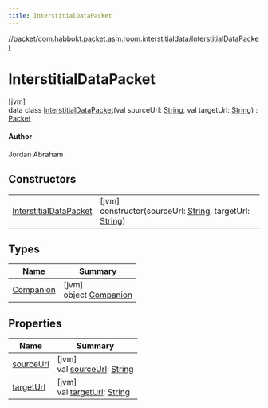 ```yaml
---
title: InterstitialDataPacket
---
```

//[packet](../../../index.html)/[com.habbokt.packet.asm.room.interstitialdata](../index.html)/[InterstitialDataPacket](index.html)



# InterstitialDataPacket



[jvm]\
data class [InterstitialDataPacket](index.html)(val sourceUrl: [String](https://kotlinlang.org/api/latest/jvm/stdlib/kotlin/-string/index.html), val targetUrl: [String](https://kotlinlang.org/api/latest/jvm/stdlib/kotlin/-string/index.html)) : [Packet](../../../../api/api/com.habbokt.api.packet/-packet/index.html)

#### Author



Jordan Abraham



## Constructors


| | |
|---|---|
| [InterstitialDataPacket](-interstitial-data-packet.html) | [jvm]<br>constructor(sourceUrl: [String](https://kotlinlang.org/api/latest/jvm/stdlib/kotlin/-string/index.html), targetUrl: [String](https://kotlinlang.org/api/latest/jvm/stdlib/kotlin/-string/index.html)) |


## Types


| Name | Summary |
|---|---|
| [Companion](-companion/index.html) | [jvm]<br>object [Companion](-companion/index.html) |


## Properties


| Name | Summary |
|---|---|
| [sourceUrl](source-url.html) | [jvm]<br>val [sourceUrl](source-url.html): [String](https://kotlinlang.org/api/latest/jvm/stdlib/kotlin/-string/index.html) |
| [targetUrl](target-url.html) | [jvm]<br>val [targetUrl](target-url.html): [String](https://kotlinlang.org/api/latest/jvm/stdlib/kotlin/-string/index.html) |

